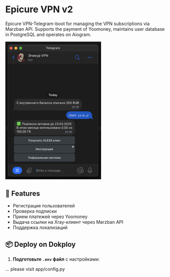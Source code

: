 # Epicure VPN v2

Epicure VPN-Telegram-boot for managing the VPN subscriptions via Marzban API. Supports the payment of Yoomoney, maintains user database in PostgreSQL and operates on Aiogram.

<img src="images/example-image.png" alt="Example Image" width="300">

## 🚀 Features

- Регистрация пользователей
- Проверка подписки
- Прием платежей через Yoomoney
- Выдача ссылки на Xray-клиент через Marzban API
- Поддержка локализаций

## 📦 Deploy on Dokploy

1. **Подготовьте `.env` файл** с настройками:

... please visit app/config.py
